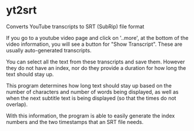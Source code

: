 # yt2srt
Converts YouTube transcripts to SRT (SubRip) file format

   If you go to a youtube video page and click on '..more', at the bottom of
the video information, you will see a button for "Show Transcript". These
are usually auto-generated transcripts.

   You can select all the text from these transcripts and save them. However
they do not have an index, nor do they provide a duration for how long the
text should stay up.

   This program determines how long text should stay up based on the number
of characters and number of words being displayed, as well as when the next
subtitle text is being displayed (so that the times do not overlap).

   With this information, the program is able to easily generate the index
numbers and the two timestamps that an SRT file needs.
